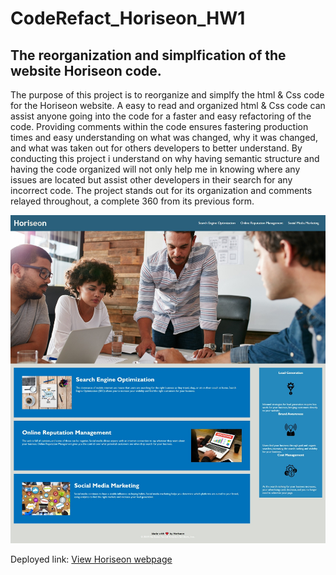 # CodeRefact_Horiseon_HW1

## The reorganization and simplfication of the website Horiseon code. 

The purpose of this project is to reorganize and simplfy the html & Css code for the Horiseon website. A easy to read and organized html & Css code can assist anyone going into the code for a faster and easy refactoring of the code. Providing comments within the code ensures fastering production times and easy understanding on what was changed, why it was changed, and what was taken out for others developers to better understand. 
By conducting this project i understand on why having semantic structure and having the code organized will not only help me in knowing where any issues are located but assist other developers in their search for any incorrect code. The project stands out for its organization and comments relayed throughout, a complete 360 from its previous form. 

<img src="https://github.com/ricardonc86/CodeRefact_Horiseon_HW1/blob/main/CodeRefact_Horiseon_HW1/CodeRefact_Horiseon/Develop/assets/images/Web%20capture_.jpeg" alt="Horiseon page view">


Deployed link: <a href="https://ricardonc86.github.io/CodeRefact_Horiseon_HW1/">View Horiseon webpage

